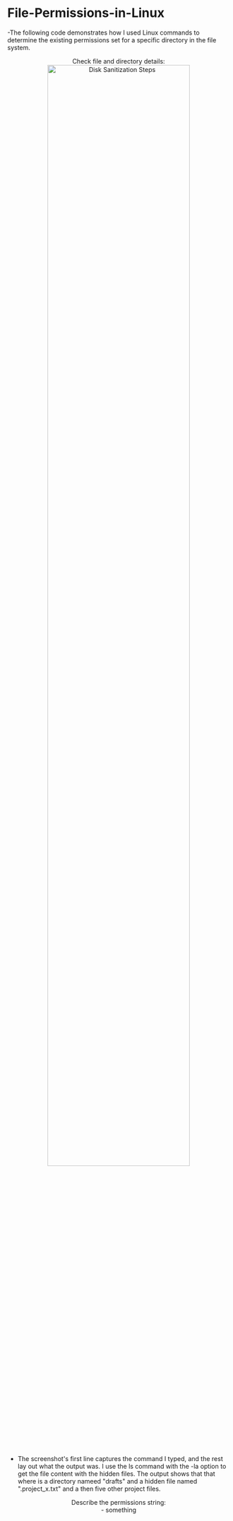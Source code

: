 # File-Permissions-in-Linux

-The following code demonstrates how I used Linux commands to determine the existing
permissions set for a specific directory in the file system.

<p align="center">
Check file and directory details: <br/>
<img src="https://i.imgur.com/dSUwxLs.png" height="80%" width="80%" alt="Disk Sanitization Steps"/>
<br />
<br />

- The screenshot's first line captures the command I typed, and the rest lay out what the output was. I use the ls command with the -la option to get the file content with the hidden files. The output shows that that where is a directory nameed "drafts" and a hidden file named ".project_x.txt" and a then five other project files. 

<p align="center">
Describe the permissions string: <br/>
- something 
<br />
<br />
